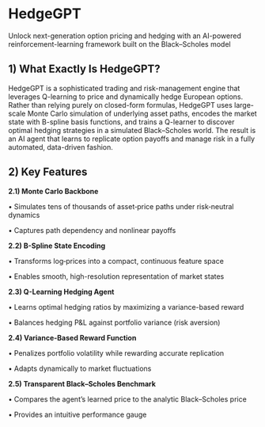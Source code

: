 # HedgeGPT
Unlock next-generation option pricing and hedging with an AI-powered reinforcement-learning framework built on the Black–Scholes model

## 1) What Exactly Is HedgeGPT?
HedgeGPT is a sophisticated trading and risk-management engine that leverages Q-learning to price and dynamically hedge European options. Rather than relying purely on closed-form formulas, HedgeGPT uses large-scale Monte Carlo simulation of underlying asset paths, encodes the market state with B-spline basis functions, and trains a Q-learner to discover optimal hedging strategies in a simulated Black–Scholes world. The result is an AI agent that learns to replicate option payoffs and manage risk in a fully automated, data-driven fashion.

## 2) Key Features

**2.1) Monte Carlo Backbone**

• Simulates tens of thousands of asset‐price paths under risk‐neutral dynamics

• Captures path dependency and nonlinear payoffs

**2.2) B-Spline State Encoding**

• Transforms log‐prices into a compact, continuous feature space

• Enables smooth, high-resolution representation of market states

**2.3) Q-Learning Hedging Agent**

• Learns optimal hedging ratios by maximizing a variance-based reward

• Balances hedging P&L against portfolio variance (risk aversion)

**2.4) Variance-Based Reward Function**

• Penalizes portfolio volatility while rewarding accurate replication

• Adapts dynamically to market fluctuations

**2.5) Transparent Black–Scholes Benchmark**

• Compares the agent’s learned price to the analytic Black–Scholes price

• Provides an intuitive performance gauge
